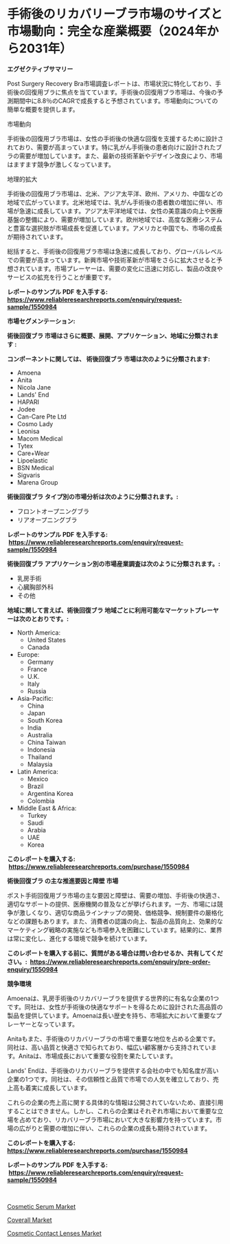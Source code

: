 <p><h1>手術後のリカバリーブラ市場のサイズと市場動向：完全な産業概要（2024年から2031年）</h1></p><p><strong>エグゼクティブサマリー</strong></p>
<p><p>Post Surgery Recovery Bra市場調査レポートは、市場状況に特化しており、手術後の回復用ブラに焦点を当てています。手術後の回復用ブラ市場は、今後の予測期間中に8.8％のCAGRで成長すると予想されています。市場動向についての簡単な概要を提供します。</p><p>市場動向</p><p>手術後の回復用ブラ市場は、女性の手術後の快適な回復を支援するために設計されており、需要が高まっています。特に乳がん手術後の患者向けに設計されたブラの需要が増加しています。また、最新の技術革新やデザイン改良により、市場はますます競争が激しくなっています。</p><p>地理的拡大</p><p>手術後の回復用ブラ市場は、北米、アジア太平洋、欧州、アメリカ、中国などの地域で広がっています。北米地域では、乳がん手術後の患者数の増加に伴い、市場が急速に成長しています。アジア太平洋地域では、女性の美意識の向上や医療基盤の整備により、需要が増加しています。欧州地域では、高度な医療システムと豊富な選択肢が市場成長を促進しています。アメリカと中国でも、市場の成長が期待されています。</p><p>総括すると、手術後の回復用ブラ市場は急速に成長しており、グローバルレベルでの需要が高まっています。新興市場や技術革新が市場をさらに拡大させると予想されています。市場プレーヤーは、需要の変化に迅速に対応し、製品の改良やサービスの拡充を行うことが重要です。</p></p>
<p><strong>レポートのサンプル PDF を入手する: <a href="https://www.reliableresearchreports.com/enquiry/request-sample/1550984">https://www.reliableresearchreports.com/enquiry/request-sample/1550984</a></strong></p>
<p><strong>市場セグメンテーション:</strong></p>
<p><strong> 術後回復ブラ 市場はさらに概要、展開、アプリケーション、地域に分類されます :</strong></p>
<p><strong>コンポーネントに関しては、 術後回復ブラ 市場は次のように分類されます: &nbsp;</strong></p>
<p><ul><li>Amoena</li><li>Anita</li><li>Nicola Jane</li><li>Lands' End</li><li>HAPARI</li><li>Jodee</li><li>Can-Care Pte Ltd</li><li>Cosmo Lady</li><li>Leonisa</li><li>Macom Medical</li><li>Tytex</li><li>Care+Wear</li><li>Lipoelastic</li><li>BSN Medical</li><li>Sigvaris</li><li>Marena Group</li></ul></p>
<p><strong> 術後回復ブラ タイプ別の市場分析は次のように分類されます。:</strong></p>
<p><ul><li>フロントオープニングブラ</li><li>リアオープニングブラ</li></ul></p>
<p><strong>レポートのサンプル PDF を入手する: &nbsp;<a href="https://www.reliableresearchreports.com/enquiry/request-sample/1550984">https://www.reliableresearchreports.com/enquiry/request-sample/1550984</a></strong></p>
<p><strong> 術後回復ブラ アプリケーション別の市場産業調査は次のように分類されます。:</strong></p>
<p><ul><li>乳房手術</li><li>心臓胸部外科</li><li>その他</li></ul></p>
<p><strong>地域に関して言えば、術後回復ブラ 地域ごとに利用可能なマーケットプレーヤーは次のとおりです。:</strong></p>
<p><ul>
    <li>
        North America:
        <ul>
            <li>United States</li>
            <li>Canada</li>
        </ul>
    </li>
    <li>
        Europe:
        <ul>
            <li>Germany</li>
            <li>France</li>
            <li>U.K.</li>
            <li>Italy</li>
            <li>Russia</li>
        </ul>
    </li>
    <li>
        Asia-Pacific:
        <ul>
            <li>China</li>
            <li>Japan</li>
            <li>South Korea</li>
            <li>India</li>
            <li>Australia</li>
            <li>China Taiwan</li>
            <li>Indonesia</li>
            <li>Thailand</li>
            <li>Malaysia</li>
        </ul>
    </li>
    <li>
        Latin America:
        <ul>
            <li>Mexico</li>
            <li>Brazil</li>
            <li>Argentina Korea</li>
            <li>Colombia</li>
        </ul>
    </li>
    <li>
        Middle East & Africa:
        <ul>
            <li>Turkey</li>
            <li>Saudi</li>
            <li>Arabia</li>
            <li>UAE</li>
            <li>Korea</li>
        </ul>
    </li>
    </ul></p>
<p><strong>このレポートを購入する: &nbsp;<a href="https://www.reliableresearchreports.com/purchase/1550984">https://www.reliableresearchreports.com/purchase/1550984</a></strong></p>
<p><strong>術後回復ブラ の主な推進要因と障壁 市場</strong></p>
<p><p>ポスト手術回復用ブラ市場の主な要因と障壁は、需要の増加、手術後の快適さ、適切なサポートの提供、医療機関の普及などが挙げられます。一方、市場には競争が激しくなり、適切な商品ラインナップの開発、価格競争、規制要件の厳格化などの課題もあります。また、消費者の認識の向上、製品の品質向上、効果的なマーケティング戦略の実施なども市場参入を困難にしています。結果的に、業界は常に変化し、進化する環境で競争を続けています。</p></p>
<p><strong>このレポートを購入する前に、質問がある場合は問い合わせるか、共有してください。:&nbsp; <a href="https://www.reliableresearchreports.com/enquiry/pre-order-enquiry/1550984">https://www.reliableresearchreports.com/enquiry/pre-order-enquiry/1550984</a></strong></p>
<p><strong>競争環境</strong></p>
<p><p>Amoenaは、乳房手術後のリカバリーブラを提供する世界的に有名な企業の1つです。同社は、女性が手術後の快適なサポートを得るために設計された高品質の製品を提供しています。Amoenaは長い歴史を持ち、市場拡大において重要なプレーヤーとなっています。</p><p>Anitaもまた、手術後のリカバリーブラの市場で重要な地位を占める企業です。同社は、高い品質と快適さで知られており、幅広い顧客層から支持されています。Anitaは、市場成長において重要な役割を果たしています。</p><p>Lands' Endは、手術後のリカバリーブラを提供する会社の中でも知名度が高い企業の1つです。同社は、その信頼性と品質で市場での人気を確立しており、売上高も着実に成長しています。</p><p>これらの企業の売上高に関する具体的な情報は公開されていないため、直接引用することはできません。しかし、これらの企業はそれぞれ市場において重要な立場を占めており、リカバリーブラ市場において大きな影響力を持っています。市場の広がりと需要の増加に伴い、これらの企業の成長も期待されています。</p></p>
<p><strong>このレポートを購入する: &nbsp; <a href="https://www.reliableresearchreports.com/purchase/1550984">https://www.reliableresearchreports.com/purchase/1550984</a></strong></p>
<p><strong>レポートのサンプル PDF を入手する: &nbsp;<a href="https://www.reliableresearchreports.com/enquiry/request-sample/1550984">https://www.reliableresearchreports.com/enquiry/request-sample/1550984</a></strong><strong></strong></p>
<p>&nbsp;</p>
<p><p><a href="https://github.com/kosella/Market-Research-Report-List-2/blob/main/cosmetic-serum-market.md">Cosmetic Serum Market</a></p><p><a href="https://github.com/kufem1/Market-Research-Report-List-1/blob/main/coverall-market.md">Coverall Market</a></p><p><a href="https://github.com/nathandecarvalho/Market-Research-Report-List-2/blob/main/cosmetic-contact-lenses-market.md">Cosmetic Contact Lenses Market</a></p></p>
